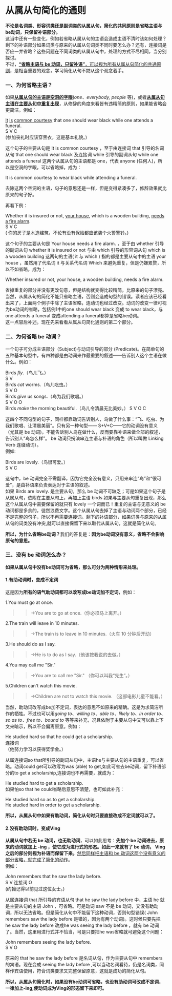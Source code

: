 # 从属从句简化的通则

<b>不论是名词类、形容词类还是副词类的从属从句，简化的共同原则是**省略主语与be动词，只保留补语部分**。</b>  
这当中还有一些变化，例如若省略从属从句的主语会造成主语不清时该如何处理？剩下的补语部分如果词类与原来的从属从句词类不同时要怎么办？还有，连接词是否应一并省略？这些问题在不同词类的从属从句中，处理的方式不尽相同，当分别探讨。  
不过，<u>**“省略主语与 be 动词，只留补语”**，可以视为所有从属从句简化的共通原则</u>，是相当重要的观念，学习简化从句不妨从这个观念着手。

### 一、为何省略主语？


如果<u>**从属从句的主语是空洞的字眼**</u>(<em>one、everybody, people </em>等)，或者<u>**从属从句主语在主要从句中重复出现**</u>，从修辞的角度来看皆有违精简的原则，如果能省略会更简洁。例如：  
>  
<u>It</u> <u>is</u> <u>common courtesy</u> that one should wear black while one attends a funeral.  
S V C  
(参加丧礼时应该穿黑衣，这是基本礼貌。)  

这个句子的主要从句是 It is common courtesy ，至于由连接词 that 引导的名词从句 that one should wear black 及连接词 while 引导的副词从句 while one attends a funeral 这两个从属从句的主语都是 one，代表 anyone (任何人)，所以是空洞的字眼，可以省略掉，成为：  
>  
It is common courtesy to wear black while attending a funeral.  

去除这两个空洞的主语，句子的意思还是一样，但是变得紧凑多了，修辞效果就比原来的句子好。  

再看下例：  
>  
Whether it is insured or not, <u>your house</u>, which is a wooden building, <u>needs</u> <u>a fire alarm</u>.  
S V C  
( 你的房子是木造建筑，不论有没有保险都应该装个火警警钤。)  

这个句子的主要从句是 Your house needs a fire alarm. ，至于由 whether 引导的副词从句 whether it is insured or not 与由 which 引导的形容词从句 which is a wooden building  这两句的主语( it 与 which ) 指的都是主要从句中的主语 your house ，虽然用了代名词 it  与关系代名词 Which 来避免重复，但是仍嫌累赘，所以不如省略，成为：  
>  
Whether insured or not, your house, a wooden building, needs a fire alarm.  

省掉重复的部分并没有更改句意，但是结构就变得比较精简，比原来的句子漂亮。
当然，从属从句的简化不能只省略主语，否则会造成句型的错误。读者应该已经看出来了，上面两个例子中除了主语省略，连动词也经过改变。动词的改变一律可视为be动词的省略，包括例1中的one should wear black 变成 to wear black，与 one attends a funeral 变成attending a funeral都算是省略be动词。  
这一点容后补述。现在先来看看从属从句简化通则的第二个部分。

### 二、为何省略 be 动词？


一个句子可分成主语部分（Subject)与动词引导的部分 (Predicate)。在简单句的五种基本句型中，有四种都是由动词来作最重要的叙述——告诉别人这个主语在做什么。例如：  
>  
Birds <em>fly</em>.（鸟儿飞。）  
S V  
Birds <em>cat</em> worms.（鸟儿吃虫。）  
S V O  
Birds <em>give</em> us songs.（鸟为我们歌唱。）  
S V O O  
Birds <em>make</em> the morning beautiful.（鸟儿令清晨无比美妙。） 
S V O C  

这四个不同句型的句子，同样都靠动词告诉别人，鸟做了什么事：“飞、吃虫、为我们歌唱、让清晨美丽”。只有另一种句型—— S+V+C——它的动词没有意义（尤其是 be 动词)，不能告诉别人鸟在做什么，反而要靠补语来做全部的叙述，告诉别人“鸟怎么样”。 be 动词只扮演串连主语与补语的角色（所以叫做 Linking Verb 连缀动词）。  
例如:  
>  
Birds are lovely.（鸟很可爱。）  
S V C  

这句中，be 动词完全不需翻译，因为它完全没有意义，只用来串连“鸟”和“很可爱”，是由补语来负责表达对于主语的叙述。  
如果 Birds are lovely. 是主要从句，那么 be 动词不可缺乏；可是如果这个句子是从属从句，依附在主要从句上，再加上主语 birds 如果与主要从句重复出现，那么这个从属从句中需要保留的就只有 lovely 一个词而已！重复的主语与无意义的 be 动词都是多余的，徒然浪费文字。这个从属从句去掉了主语与动词两个部分，已经不是完整的句子，所以不再需要连接词。剩下的补语部分，如果词类与原来的从属从句的词类没有冲突,就可以直接保留下来以取代从属从句，这就是简化从句。  

<b>所以，为什么省略be动词？</b>我们的答复是：<b>**因为be动词没有意义**，省略不会影响原句的意思。</b>

### 三、没有 be 动词怎么办？


<b>如果从属从句中没有be动词可为省略，那么可分为两种情形来处理。</b>  

#### 1.有助动词时，变成不定词

  
这是因为**所有的语气助动词都可以改写成be动词加不定词**，例如：  
>  
1.You must go at once.  
>>→You are to go at once.（你必须马上离开。）  
>  
2.The train will leave in 10 minutes.  
>>→The train is to leave in 10 minutes.（火车 10 分钟后开动） 
>  
3.He should do as I say.  
>>→He is to do as I say.（他该按我说的去做。） 
>  
4.You may call me "Sir."  
>>→You are to call me "Sir." （你可以叫我“先生”。）  
>  
5.Children can't watch this movie.  
>>→Children are not to watch this movie. （这部电影儿童不能看。）  

当然，助动词改写成be加不定词，表达的意思不如原来的精确。这是为求简洁所作的牺牲。不过也可以用<em>going to、willing to、able to、likely to、in order to、so as to、free to、bound to</em> 等等来补充，况且依附于主要从句中又可以靠上下文来暗示，所以不会偏离原意。例如：  
>  
He studied hard so that he could get a scholarship.  
连接词  
（他努力学习以获得奖学金。）  

从属连接词so that所引导的副词从句中，主语he与主要从句的主语重复，可以省略。动词could get可以改写为was (able) to get,如此可省去be动词，留下补语部分的to get a scholarship,连接词也不再需要，就成为：  

>  
He studied hard to get a scholarship.  
如果怕so that he could省略后意思不清楚，也可如此补充：  
>>  
He studied hard so as to get a scholarship.  
He studied hard in order to get a scholarship.  

<b>所以，**从属从句**中如果**有助动词**，简化从句时只要**直接改成不定词**就可以了。</b>  
#### 2.没有助动词时，变成Ving  

<b>从属从句中若无 be 动词，也无助动词</b>，可以如此思考：<b>**先加个 be 动词进去**，原来的动词就加上 -ing ，使它成为进行式的形态。如此一来就有了 be 动词， Ving 之后的部分则视为补语而保留下来。</b><u>然后同样把主语和 be 动词这两个没有意义的部分省略，就完成了简化的动作</u>。  
例如：  
>  
John remembers that he saw the lady before.  
S V 连接词 O  
(约翰记得以前见过这位女士。)  

从属连接词 that 所引导的宾语从句 that he saw the lady before 中，主语 he 就是主要从句的主语 John ，可省略。可是动词 saw 不是 be 动词，又没有助动词，所以无法省略。但是简化从句中不能留下这种动词，否则句型错误( John remembers saw the lady before 是错的，因为有两个动词)。这时候只要先把 he saw the lady before 改成he was seeing the lady before ，就有 be 动词了。当然，这里用进行式并不恰当，可是只要把he was省略就可避免这个问题： 
>  
John remembers seeing the lady before.  
S V O  

原来的 that he saw the lady before 是名词从句，作为主要从句中 remembers 的宾语。现在变成 seeing the lady before ,可以当动名词看待，仍是名词类，同样作宾语使用，符合词类要求又完整保留原意，这就是成功的简化从句。   

<b>所以，**从属从句简化**时，**如果没有be动词可省略**，也**没有助动词可改成不定词**，**一律加上-ing**,**使动词成为Ving**的形态留下来即可。</b>